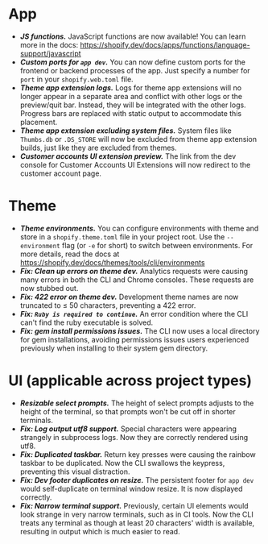 # App

* ***JS functions.*** JavaScript functions are now available! You can learn more
in the docs: https://shopify.dev/docs/apps/functions/language-support/javascript
* ***Custom ports for `app dev`.*** You can now define custom ports for the
frontend or backend processes of the app. Just specify a number for `port` in
your `shopify.web.toml` file.
* ***Theme app extension logs.*** Logs for theme app extensions will no longer
appear in a separate area and conflict with other logs or the preview/quit bar.
Instead, they will be integrated with the other logs. Progress bars are
replaced with static output to accommodate this placement.
* ***Theme app extension excluding system files.*** System files like `Thumbs.db`
or `.DS_STORE` will now be excluded from theme app extension builds, just like
they are excluded from themes.
* ***Customer accounts UI extension preview.*** The link from the dev console for
Customer Accounts UI Extensions will now redirect to the customer account page.

# Theme

* ***Theme environments.*** You can configure environments with theme and store
in a `shopify.theme.toml` file in your project root. Use the `--environment`
flag (or `-e` for short) to switch between environments. For more details, read
the docs at https://shopify.dev/docs/themes/tools/cli/environments
* ***Fix: Clean up errors on theme dev.*** Analytics requests were causing many
errors in both the CLI and Chrome consoles. These requests are now stubbed out.
* ***Fix: 422 error on theme dev.*** Development theme names are now truncated
to ≤ 50 characters, preventing a 422 error.
* ***Fix: `Ruby is required to continue`.*** An error condition where the CLI
can't find the ruby executable is solved.
* ***Fix: gem install permissions issues.*** The CLI now uses a local directory
for gem installations, avoiding permissions issues users experienced previously
when installing to their system gem directory.

# UI (applicable across project types)

* ***Resizable select prompts.*** The height of select prompts adjusts to the
height of the terminal, so that prompts won't be cut off in shorter terminals.
* ***Fix: Log output utf8 support.*** Special characters were appearing
strangely in subprocess logs. Now they are correctly rendered using utf8.
* ***Fix: Duplicated taskbar.*** Return key presses were causing the rainbow
taskbar to be duplicated. Now the CLI swallows the keypress, preventing this
visual distraction.
* ***Fix: Dev footer duplicates on resize.*** The persistent footer for `app dev`
would self-duplicate on terminal window resize. It is now displayed correctly.
* ***Fix: Narrow terminal support.*** Previously, certain UI elements would look
strange in very narrow terminals, such as in CI tools. Now the CLI treats any
terminal as though at least 20 characters' width is available, resulting in
output which is much easier to read.

